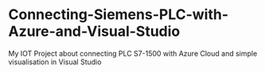 # Connecting-Siemens-PLC-with-Azure-and-Visual-Studio
My IOT Project about connecting PLC S7-1500 with Azure Cloud and simple visualisation in Visual Studio
